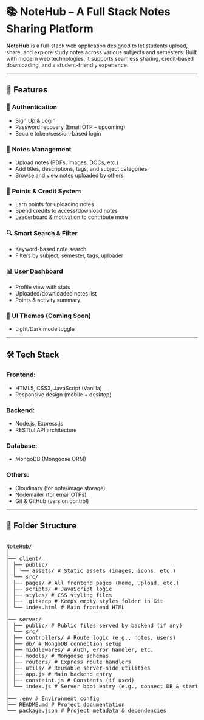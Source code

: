 # 📚 NoteHub – A Full Stack Notes Sharing Platform

**NoteHub** is a full-stack web application designed to let students upload, share, and explore study notes across various subjects and semesters. Built with modern web technologies, it supports seamless sharing, credit-based downloading, and a student-friendly experience.

---

## 🚀 Features

### 👤 Authentication
- Sign Up & Login
- Password recovery (Email OTP – upcoming)
- Secure token/session-based login

### 📝 Notes Management
- Upload notes (PDFs, images, DOCs, etc.)
- Add titles, descriptions, tags, and subject categories
- Browse and view notes uploaded by others

### 🎯 Points & Credit System
- Earn points for uploading notes
- Spend credits to access/download notes
- Leaderboard & motivation to contribute more

### 🔍 Smart Search & Filter
- Keyword-based note search
- Filters by subject, semester, tags, uploader

### 📊 User Dashboard
- Profile view with stats
- Uploaded/downloaded notes list
- Points & activity summary

### 🌙 UI Themes (Coming Soon)
- Light/Dark mode toggle

---

## 🛠 Tech Stack

### Frontend:
- HTML5, CSS3, JavaScript (Vanilla)
- Responsive design (mobile + desktop)

### Backend:
- Node.js, Express.js
- RESTful API architecture

### Database:
- MongoDB (Mongoose ORM)

### Others:
- Cloudinary (for note/image storage)
- Nodemailer (for email OTPs)
- Git & GitHub (version control)

---

## 📁 Folder Structure

<pre> 
NoteHub/
│
├── client/
│ ├── public/
│ │ └── assets/ # Static assets (images, icons, etc.)
│ └── src/
│ ├── pages/ # All frontend pages (Home, Upload, etc.)
│ ├── scripts/ # JavaScript logic
│ ├── styles/ # CSS styling files
│ ├── .gitkeep # Keeps empty styles folder in Git
│ └── index.html # Main frontend HTML
│
├── server/
│ ├── public/ # Public files served by backend (if any)
│ └── src/
│ ├── controllers/ # Route logic (e.g., notes, users)
│ ├── db/ # MongoDB connection setup
│ ├── middlewares/ # Auth, error handler, etc.
│ ├── models/ # Mongoose schemas
│ ├── routers/ # Express route handlers
│ ├── utils/ # Reusable server-side utilities
│ ├── app.js # Main backend entry
│ ├── constaint.js # Constants (if used)
│ └── index.js # Server boot entry (e.g., connect DB & start server)
│
├── .env # Environment config
├── README.md # Project documentation
└── package.json # Project metadata & dependencies


</pre>